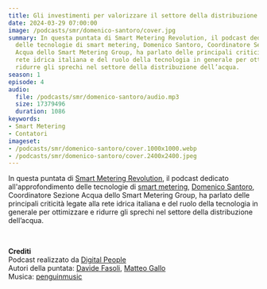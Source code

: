 ```yaml
---
title: Gli investimenti per valorizzare il settore della distribuzione dell’acqua
date: 2024-03-29 07:00:00
image: /podcasts/smr/domenico-santoro/cover.jpg
summary: In questa puntata di Smart Metering Revolution, il podcast dedicato all'approfondimento
  delle tecnologie di smart metering, Domenico Santoro, Coordinatore Sezione
  Acqua dello Smart Metering Group, ha parlato delle principali criticità legate alla
  rete idrica italiana e del ruolo della tecnologia in generale per ottimizzare e
  ridurre gli sprechi nel settore della distribuzione dell’acqua.
season: 1
episode: 4
audio:
  file: /podcasts/smr/domenico-santoro/audio.mp3
  size: 17379496
  duration: 1086
keywords:
- Smart Metering
- Contatori
imageset:
- /podcasts/smr/domenico-santoro/cover.1000x1000.webp
- /podcasts/smr/domenico-santoro/cover.2400x2400.jpeg
---
```


In questa puntata di [Smart Metering Revolution](https://www.innovabilitycircle.com/suom-2023/), il podcast dedicato all'approfondimento delle tecnologie di [smart metering](https://smg-anie.it/), [Domenico Santoro](https://www.linkedin.com/in/domenico-santoro-445696a9/?originalSubdomain=it), Coordinatore Sezione Acqua dello Smart Metering Group, ha parlato delle principali criticità legate alla rete idrica italiana e del ruolo della tecnologia in generale per ottimizzare e ridurre gli sprechi nel settore della distribuzione dell’acqua.

<br>

**Crediti**<br>
Podcast realizzato da [Digital People](https://w3id.org/digitalpeople)<br>
Autori della puntata: [Davide Fasoli](https://www.linkedin.com/in/davide-fasoli-2b3246179/), [Matteo Gallo](https://www.linkedin.com/in/matteo-gallo-4a5ab31a8/)<br>
Musica: [penguinmusic](https://pixabay.com/users/penguinmusic-24940186/)